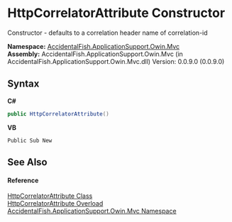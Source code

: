 # HttpCorrelatorAttribute Constructor 
 

Constructor - defaults to a correlation header name of correlation-id

**Namespace:**&nbsp;<a href="dbd4c538-ae54-f25d-2835-3b34c3ea5d30">AccidentalFish.ApplicationSupport.Owin.Mvc</a><br />**Assembly:**&nbsp;AccidentalFish.ApplicationSupport.Owin.Mvc (in AccidentalFish.ApplicationSupport.Owin.Mvc.dll) Version: 0.0.9.0 (0.0.9.0)

## Syntax

**C#**<br />
``` C#
public HttpCorrelatorAttribute()
```

**VB**<br />
``` VB
Public Sub New
```


## See Also


#### Reference
<a href="52b45d93-db25-498b-3c1e-1457bebdc839">HttpCorrelatorAttribute Class</a><br /><a href="733872e3-7a66-5292-c2e8-dac35c6e7dce">HttpCorrelatorAttribute Overload</a><br /><a href="dbd4c538-ae54-f25d-2835-3b34c3ea5d30">AccidentalFish.ApplicationSupport.Owin.Mvc Namespace</a><br />